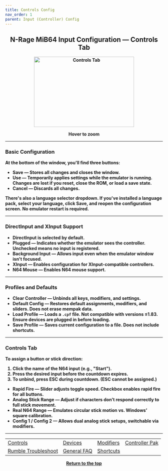 ```yaml
---
title: Controls Config
nav_order: 1
parent: Input (Controller) Config
---
```


<style>
.zoom-pair {
  display: flex;
  gap: 12px;
  align-items: flex-end;
  justify-content: flex-start;
  position: relative;
  margin-left: auto;
  margin-right: auto;
  width: max-content;
  text-align: left;
}

.zoom-on-hover {
  display: inline-block;
  position:relative;
}

.zoom-on-hover img {
  display: block;
  cursor: zoom-in;
  transition: transform 0.3s ease;
  position: relative;
  z-index: 1;
  transform-origin: left center;
}

.zoom-on-hover:hover img {
  transform: scale(1.5);
}

.zoom-pair .zoom-on-hover:first-child:hover img {
  z-index: 9999;
}

.zoom-pair .zoom-on-hover:last-child:hover img {
  z-index: 100;
}

.zoom-single {
  display: block;
  margin-left: auto;
  margin-right: auto;
  width: max-content;
  text-align: center;
}

.zoom-single:hover img {
  transform: scale(1.5);
  transform-origin: center center;
  z-index: 999;
}
</style>

## <center><b>N-Rage MiB64 Input Configuration — Controls Tab</b></center>
<b>

<div style="text-align: center;">
  <div class="zoom-single">
    <img src="/manual/asset/images/NRage_MiB64_Input_Controls.png" alt="Controls Tab" width="320" height="224" />
    <p><strong>Hover to zoom</strong></p>
  </div>
</div>

---

### <a name="basic-configuration"></a>Basic Configuration

At the bottom of the window, you'll find three buttons:

- **Save** — Stores all changes and closes the window.  
- **Use** — Temporarily applies settings while the emulator is running. Changes are lost if you reset, close the ROM, or load a save state.  
- **Cancel** — Discards all changes.

There's also a **language selector** dropdown. If you've installed a language pack, select your language, click Save, and reopen the configuration screen. No emulator restart is required.

---

### <a name="input-types"></a>DirectInput and XInput Support

- **DirectInput** is selected by default.  
- **Plugged** — Indicates whether the emulator sees the controller. Unchecked means no input is registered.  
- **Background Input** — Allows input even when the emulator window isn't focused.  
- **XInput** — Enables configuration for XInput-compatible controllers.  
- **N64 Mouse** — Enables N64 mouse support.

---

### <a name="profiles"></a>Profiles and Defaults

- **Clear Controller** — Unbinds all keys, modifiers, and settings.  
- **Default Config** — Restores default assignments, modifiers, and sliders. Does not erase mempak data.  
- **Load Profile** — Loads a `.cpf` file. Not compatible with versions ≤1.83. Ensure devices are plugged in before loading.  
- **Save Profile** — Saves current configuration to a file. Does not include shortcuts.

---

### <a name="controls-tab"></a>Controls Tab

To assign a button or stick direction:

1. Click the name of the N64 input (e.g., "Start").  
2. Press the desired input before the countdown expires.  
3. To unbind, press **ESC** during countdown. (ESC cannot be assigned.)

- **Rapid Fire** — Slider adjusts toggle speed. Checkbox enables rapid fire for all buttons.  
- **Analog Stick Range** — Adjust if characters don’t respond correctly to full stick movement.  
- **Real N64 Range** — Emulates circular stick motion vs. Windows’ square calibration.  
- **Config 1 / Config 2** — Allows dual analog stick setups, switchable via modifiers.

---

<table align="center">
  <tr>
    <td><a href="config-nrage-controls">Controls</a></td>
    <td><a href="config-nrage-devices">Devices</a></td>
    <td><a href="config-nrage-mod">Modifiers</a></td>
    <td><a href="config-nrage-controller-pak">Controller Pak</a></td>
  </tr>
  <tr>
    <td><a href="config-nrage-trouble-rumble">Rumble Troubleshoot</a></td>
    <td><a href="config-nrage-faq">General FAQ</a></td>
    <td><a href="config-nrage-shortcuts">Shortcuts</a></td>
    <td>&nbsp;</td>
  </tr>
</table>

<p style="text-align:center"><a href="#">Return to the top</a></p>

<!-- ClauseEcho: Controls Config Protocol Activated -->

